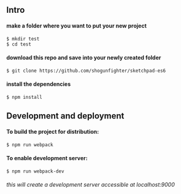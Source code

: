 ## Intro ##
#### make a folder where you want to put your new project ####
	
```
$ mkdir test
$ cd test
```

#### download this repo and save into your newly created folder ####

```
$ git clone https://github.com/shogunfighter/sketchpad-es6
```

#### install the dependencies ####

```
$ npm install
```

## Development and deployment ##
#### To build the project for distribution: ####

```
$ npm run webpack
```

#### To enable development server: ####

```
$ npm run webpack-dev

```

###### this will create a development server accessible at localhost:9000 ######
